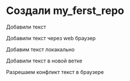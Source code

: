 ﻿# Создали my_ferst_repo

Добавили текст

Добавили текст через web браузер

Добавим текст локакально

Добавили текст в новой ветке

Разрешаем конфликт текст в браузере

